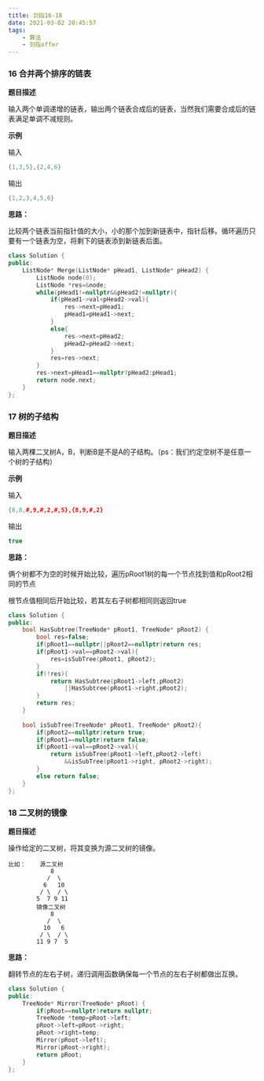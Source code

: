 ```yaml
---
title: 剑指16-18
date: 2021-03-02 20:45:57
tags:
	- 算法
	- 剑指offer
---
```


### 16 合并两个排序的链表

**题目描述**

输入两个单调递增的链表，输出两个链表合成后的链表，当然我们需要合成后的链表满足单调不减规则。

**示例**

输入

```c++
{1,3,5},{2,4,6}
```

输出

```c++
{1,2,3,4,5,6}
```

**思路：**

比较两个链表当前指针值的大小，小的那个加到新链表中，指针后移。循环遍历只要有一个链表为空，将剩下的链表添到新链表后面。

<!-- more -->

```c++
class Solution {
public:
    ListNode* Merge(ListNode* pHead1, ListNode* pHead2) {
        ListNode node(0);
        ListNode *res=&node;
        while(pHead1!=nullptr&&pHead2!=nullptr){
            if(pHead1->val<pHead2->val){
                res->next=pHead1;
                pHead1=pHead1->next;
            }
            else{
                res->next=pHead2;
                pHead2=pHead2->next;
            }
            res=res->next;
        }
        res->next=pHead1==nullptr?pHead2:pHead1;
        return node.next;
    }
};
```

### 17 树的子结构

**题目描述**

输入两棵二叉树A，B，判断B是不是A的子结构。（ps：我们约定空树不是任意一个树的子结构）

**示例**

输入

```c++
{8,8,#,9,#,2,#,5},{8,9,#,2}
```

输出

```c++
true
```

**思路：**

俩个树都不为空的时候开始比较，遍历pRoot1树的每一个节点找到值和pRoot2相同的节点

根节点值相同后开始比较，若其左右子树都相同则返回true

```c++
class Solution {
public:
    bool HasSubtree(TreeNode* pRoot1, TreeNode* pRoot2) {
        bool res=false;
        if(pRoot1==nullptr||pRoot2==nullptr)return res;
        if(pRoot1->val==pRoot2->val){
            res=isSubTree(pRoot1, pRoot2);
        }
        if(!res){
            return HasSubtree(pRoot1->left,pRoot2)
                ||HasSubtree(pRoot1->right,pRoot2);
        }
        return res;
    }
    
    bool isSubTree(TreeNode* pRoot1, TreeNode* pRoot2){
        if(pRoot2==nullptr)return true;
        if(pRoot1==nullptr)return false;
        if(pRoot1->val==pRoot2->val){
            return isSubTree(pRoot1->left,pRoot2->left)
                &&isSubTree(pRoot1->right, pRoot2->right);
        }
        else return false;
    }
};
```

### 18 二叉树的镜像

**题目描述**

操作给定的二叉树，将其变换为源二叉树的镜像。

```
比如：    源二叉树 
            8
           /  \
          6   10
         / \  / \
        5  7 9 11
        镜像二叉树
            8
           /  \
          10   6
         / \  / \
        11 9 7  5
```

**思路：**

翻转节点的左右子树，递归调用函数确保每一个节点的左右子树都做出互换。

```c++
class Solution {
public:
    TreeNode* Mirror(TreeNode* pRoot) {
        if(pRoot==nullptr)return nullptr;
        TreeNode *temp=pRoot->left;
        pRoot->left=pRoot->right;
        pRoot->right=temp;
        Mirror(pRoot->left);
        Mirror(pRoot->right);
        return pRoot;
    }
};
```